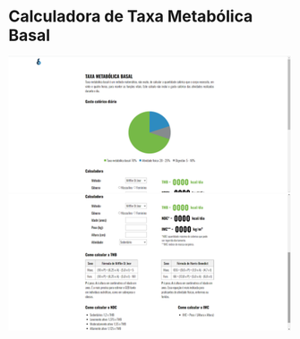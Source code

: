 # Calculadora de Taxa Metabólica Basal

![Demonstração](src/imgs/demo1.png)
![Demonstração](src/imgs/demo2.png)
